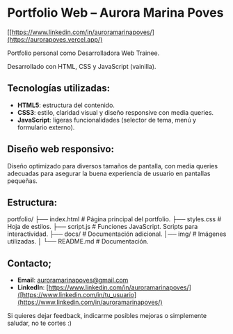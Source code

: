 # Portfolio Web – Aurora Marina Poves

[[https://www.linkedin.com/in/auroramarinapoves/](https://aurorapoves.vercel.app/)

Portfolio personal como Desarrolladora Web Trainee.

Desarrollado con HTML, CSS y JavaScript (vainilla).


## Tecnologías utilizadas:

- **HTML5**: estructura del contenido.
- **CSS3**: estilo, claridad visual y diseño responsive con media queries.
- **JavaScript**: ligeras funcionalidades (selector de tema, menú y formulario externo).


## Diseño web responsivo:

Diseño optimizado para diversos tamaños de pantalla, con media queries adecuadas para asegurar la buena experiencia de usuario en pantallas pequeñas.

## Estructura:
portfolio/
├── index.html # Página principal del portfolio.
├── styles.css # Hoja de estilos.
├── script.js # Funciones JavaScript. Scripts para interactividad.
├── docs/ # Documentación adicional.
│── img/ # Imágenes utilizadas.
│ 
└── README.md # Documentación.

##  Contacto;

- **Email**: [auroramarinapoves@gmail.com](mailto:auroramarinapoves@gmail.com)
- **LinkedIn**: [https://www.linkedin.com/in/auroramarinapoves/]([https://www.linkedin.com/in/tu_usuario](https://www.linkedin.com/in/auroramarinapoves/)

Si quieres dejar feedback, indicarme posibles mejoras o simplemente saludar, no te cortes :)

